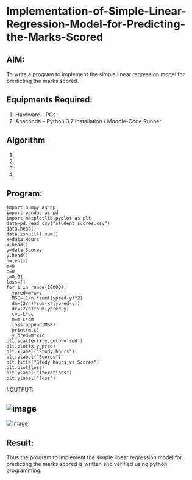 # Implementation-of-Simple-Linear-Regression-Model-for-Predicting-the-Marks-Scored

## AIM:
To write a program to implement the simple linear regression model for predicting the marks scored.

## Equipments Required:
1. Hardware – PCs
2. Anaconda – Python 3.7 Installation / Moodle-Code Runner

## Algorithm
1. 
2. 
3. 
4. 

## Program:
```
import numpy as np
import pandas as pd
import matplotlib.pyplot as plt
data=pd.read_csv("student_scores.csv")
data.head()
data.isnull().sum()
x=data.Hours
x.head()
y=data.Scores
y.head()
n=len(x)
m=0
c=0
L=0.01
loss=[]
for i in range(10000):
  ypred=m*x+c
  MSE=(1/n)*sum((ypred-y)*2)
  dm=(2/n)*sum(x*(ypred-y))
  dc=(2/n)*sum(ypred-y)
  c=c-L*dc
  m=m-L*dm
  loss.append(MSE)
  print(m,c)
  y_pred=m*x+c
plt.scatter(x,y,color='red')
plt.plot(x,y_pred)
plt.xlabel("Study hours")
plt.ylabel("Scores")
plt.title("Study hours vs Scores")
plt.plot(loss)
plt.xlabel("iterations")
plt.ylabel("loss")
```
#OUTPUT:

![image](https://user-images.githubusercontent.com/70479123/161577670-445e733e-9561-4850-9378-bbdab181ea0b.png)
---------------------------------------------------------------------------------------------------------------------------------------------------------
![image](https://user-images.githubusercontent.com/70479123/161577758-a04fb882-dda0-4332-a163-a27442cdf2e6.png)

## Result:
Thus the program to implement the simple linear regression model for predicting the marks scored is written and verified using python programming.

